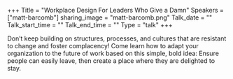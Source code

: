 +++
Title = "Workplace Design For Leaders Who Give a Damn"
Speakers = ["matt-barcomb"]
sharing_image = "matt-barcomb.png"
Talk_date = ""
Talk_start_time = ""
Talk_end_time = ""
Type = "talk"
+++

Don’t keep building on structures, processes, and cultures that are resistant to change and foster complacency! Come learn how to adapt your organization to the future of work based on this simple, bold idea: Ensure people can easily leave, then create a place where they are delighted to stay.
